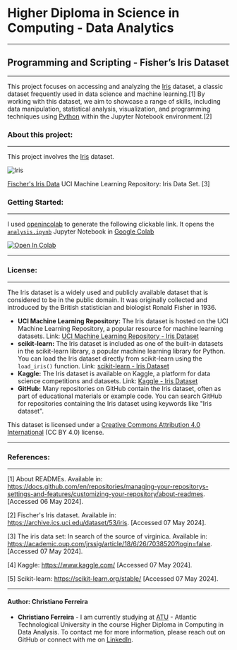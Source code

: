 # Higher Diploma in Science in Computing - Data Analytics
***
## Programming and Scripting - Fisher’s Iris Dataset
***
This project focuses on accessing and analyzing the [Iris](https://github.com/corpuschris/pands-project/blob/master/iris.csv) dataset, a classic dataset frequently used in data science and machine learning.[1] By working with this dataset, we aim to showcase a range of skills, including data manipulation, statistical analysis, visualization, and programming techniques using [Python](https://www.python.org/) within the Jupyter Notebook environment.[2]

### About this project:
***

This project involves the [Iris](https://github.com/corpuschris/pands-project/blob/master/iris.csv) dataset.

![Iris](https://github.com/corpuschris/pands-project/assets/159485788/e79c61f7-7b01-4dec-aa58-662734067af9)

[Fischer's Iris Data](https://archive.ics.uci.edu/dataset/53/iris) UCI Machine Learning Repository: Iris Data Set. [3]

### Getting Started:
***

I used [openincolab](https://openincolab.com/) to generate the following clickable link. It opens the [`analysis.ipynb`](https://github.com/corpuschris/pands-project/blob/master/analysis.ipynb) Jupyter Notebook in [Google Colab](https://colab.research.google.com/)

<a target="_blank" href="https://colab.research.google.com/github/corpuschris/pands-project/blob/master/analysis.ipynb">
  <img src="https://colab.research.google.com/assets/colab-badge.svg" alt="Open In Colab"/>
</a>

***
### License:
***

The Iris dataset is a widely used and publicly available dataset that is considered to be in the public domain. It was originally collected and introduced by the British statistician and biologist Ronald Fisher in 1936.

* **UCI Machine Learning Repository:**
  The Iris dataset is hosted on the UCI Machine Learning Repository, a popular resource for machine learning datasets.
  Link: [UCI Machine Learning Repository - Iris Dataset](https://archive.ics.uci.edu/dataset/53/iris)
* **scikit-learn:**
  The Iris dataset is included as one of the built-in datasets in the scikit-learn library, a popular machine learning library for Python.
  You can load the Iris dataset directly from scikit-learn using the `load_iris()` function.
  Link: [scikit-learn - Iris Dataset](https://scikit-learn.org/stable/datasets/toy_dataset.html#iris-dataset)
* **Kaggle:**
  The Iris dataset is available on Kaggle, a platform for data science competitions and datasets.
  Link: [Kaggle - Iris Dataset](https://www.kaggle.com/uciml/iris)
* **GitHub:**
  Many repositories on GitHub contain the Iris dataset, often as part of educational materials or example code.
  You can search GitHub for repositories containing the Iris dataset using keywords like "Iris dataset".

This dataset is licensed under a [Creative Commons Attribution 4.0 International](https://creativecommons.org/licenses/by/4.0/legalcode) (CC BY 4.0) license.
***

### References:
***
[1] About READMEs. Available in: https://docs.github.com/en/repositories/managing-your-repositorys-settings-and-features/customizing-your-repository/about-readmes. [Accessed 06 May 2024].

[2] Fischer's Iris dataset. Available in: https://archive.ics.uci.edu/dataset/53/iris. [Accessed 07 May 2024].

[3] The iris data set: In search of the source of virginica. Available in: https://academic.oup.com/jrssig/article/18/6/26/7038520?login=false. [Accessed 07 May 2024].

[4] Kaggle: https://www.kaggle.com/ [Accessed 07 May 2024].

[5] Scikit-learn: https://scikit-learn.org/stable/ [Accessed 07 May 2024].

***

#### Author: Christiano Ferreira

* **Christiano Ferreira** - I am currently studying at [ATU](https://www.atu.ie/) - Atlantic Technological University in the course Higher Diploma in Computing in Data Analysis. To contact me for more information, please reach out on GitHub or connect with me on [LinkedIn](https://www.linkedin.com/in/christiano-ferreira/).
